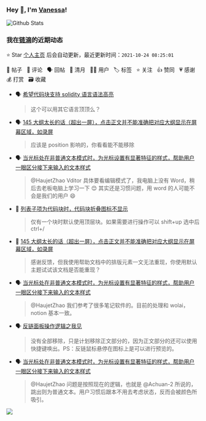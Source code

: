 ### Hey 👋, I'm [Vanessa](http://vanessa.b3log.org/)!

![Github Stats](https://github-readme-stats.vercel.app/api?username=Vanessa219&show_icons=true)

<!--events start -->

### 我在[链滴](https://ld246.com)的近期动态

⭐️ Star [个人主页](https://github.com/Vanessa219/Vanessa219) 后会自动更新，最近更新时间：`2021-10-24 08:25:01`

📝 帖子 &nbsp; 💬 评论 &nbsp; 🗣 回帖 &nbsp; 🌙 清月 &nbsp; 👨‍💻 用户 &nbsp; 🏷️ 标签 &nbsp; ⭐️ 关注 &nbsp; 👍 赞同 &nbsp; 💗 感谢 &nbsp; 💰 打赏 &nbsp; 🗃 收藏

* 🗣 [希望代码块支持 solidity 语言语法高亮](https://ld246.com/article/1635003927522/comment/1635006246898#comments)

  > 这个可以用其它语言顶顶么？
* 🗣 [145 大纲太长的话（超出一屏），点击正文并不能准确把对应大纲显示在屏幕区域，如录屏](https://ld246.com/article/1634961716924/comment/1635001481128#comments)

  > 应该是 position 影响的，你看看能不能移除
* 🗣 [当光标处在非普通文本模式时，为光标设置有显著特征的样式，帮助用户一眼区分接下来输入的文本样式](https://ld246.com/article/1634888440809/comment/1634899558395#comments)

  > @HaujetZhao Vditor 具体要看编辑模式了，我电脑上没有 Word，稍后去老板电脑上学习一下 😊 其实还是习惯问题，用 word 的人可能不会是我们的用户 😄
* 💬 [列表子项为代码块时，代码块折叠图标不显示](https://ld246.com/article/1634985131899/comment/1635001051900#comments)

  > 仅有一个块时默认使用顶层块。如果需要进行操作可以 shift+up 选中后 ctrl+/
* 💬 [145 大纲太长的话（超出一屏），点击正文并不能准确把对应大纲显示在屏幕区域，如录屏](https://ld246.com/article/1634961716924/comment/1635000964717#comments)

  > 感谢反馈，但我使用帮助文档中的排版元素一文无法重现，你使用默认主题试试该文档是否能重现？
* 🗣 [当光标处在非普通文本模式时，为光标设置有显著特征的样式，帮助用户一眼区分接下来输入的文本样式](https://ld246.com/article/1634888440809/comment/1634899558395#comments)

  > @HaujetZhao 我们参考了很多笔记软件的。目前的处理和 wolai，notion 基本一致。
* 🗣 [反链面板操作逻辑之我见](https://ld246.com/article/1634699671002/comment/1634919074773#comments)

  > 没有全部移除，只是计划移除正文部分的，因为正文部分的还可以使用快捷键唤出。PS：反链鼠标悬停在图标上是可以进行预览的。
* 🗣 [当光标处在非普通文本模式时，为光标设置有显著特征的样式，帮助用户一眼区分接下来输入的文本样式](https://ld246.com/article/1634888440809/comment/1634899558395#comments)

  > @HaujetZhao 问题是按照现在的逻辑，也就是 @Achuan-2 所说的，跳出则为普通文本。用户习惯后跟本不用去考虑状态，反而会被颜色所吸引。


<!--events end -->

<a title="Hits" target="_blank" href="https://github.com/Vanessa219/Vanessa219"><img src="https://hits.b3log.org/Vanessa219/Vanessa219.svg"></a>
